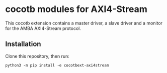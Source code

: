 # cocotb modules for AXI4-Stream

This cocotb extension contains a master driver, a slave driver and a monitor for
the AMBA AXI4-Stream protocol.

## Installation

Clone this repository, then run:

```
python3 -m pip install -e cocotbext-axi4stream
```


